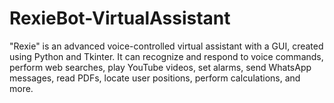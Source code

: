 # RexieBot-VirtualAssistant
"Rexie" is an advanced voice-controlled virtual assistant with a GUI, created using Python and Tkinter. It can recognize and respond to voice commands, perform web searches, play YouTube videos, set alarms, send WhatsApp messages, read PDFs, locate user positions, perform calculations, and more. 
